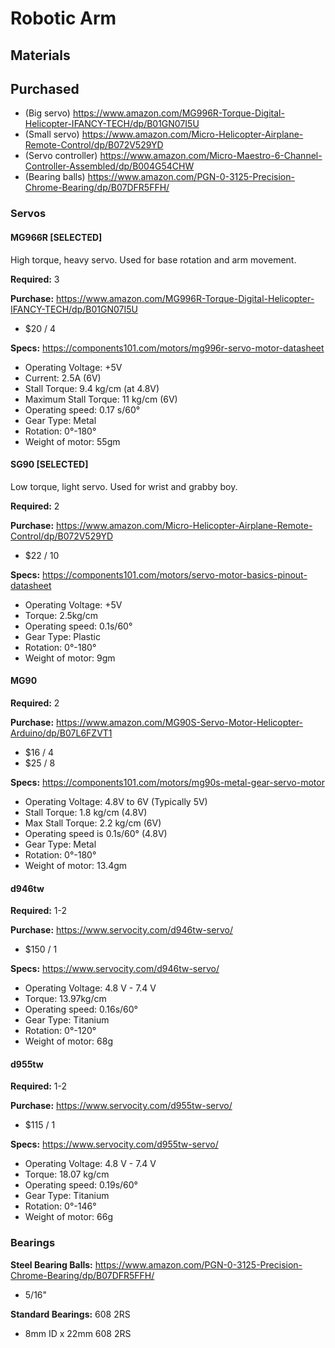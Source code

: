# Robotic Arm #

## Materials ##

## Purchased ##

- (Big servo) https://www.amazon.com/MG996R-Torque-Digital-Helicopter-IFANCY-TECH/dp/B01GN07I5U
- (Small servo) https://www.amazon.com/Micro-Helicopter-Airplane-Remote-Control/dp/B072V529YD
- (Servo controller) https://www.amazon.com/Micro-Maestro-6-Channel-Controller-Assembled/dp/B004G54CHW
- (Bearing balls) https://www.amazon.com/PGN-0-3125-Precision-Chrome-Bearing/dp/B07DFR5FFH/


### Servos ###

#### MG966R [SELECTED] ####

High torque, heavy servo. Used for base rotation and arm movement.

**Required:** 3

**Purchase:** https://www.amazon.com/MG996R-Torque-Digital-Helicopter-IFANCY-TECH/dp/B01GN07I5U

- $20 / 4

**Specs:** https://components101.com/motors/mg996r-servo-motor-datasheet

- Operating Voltage: +5V
- Current: 2.5A (6V)
- Stall Torque: 9.4 kg/cm (at 4.8V)
- Maximum Stall Torque: 11 kg/cm (6V)
- Operating speed: 0.17 s/60°
- Gear Type: Metal
- Rotation: 0°-180°
- Weight of motor: 55gm


#### SG90 [SELECTED] ####

Low torque, light servo. Used for wrist and grabby boy.

**Required:** 2

**Purchase:** https://www.amazon.com/Micro-Helicopter-Airplane-Remote-Control/dp/B072V529YD

- $22 / 10

**Specs:** https://components101.com/motors/servo-motor-basics-pinout-datasheet

- Operating Voltage: +5V
- Torque: 2.5kg/cm
- Operating speed: 0.1s/60°
- Gear Type: Plastic
- Rotation: 0°-180°
- Weight of motor: 9gm


#### MG90 ####

**Required:** 2

**Purchase:** https://www.amazon.com/MG90S-Servo-Motor-Helicopter-Arduino/dp/B07L6FZVT1

- $16 / 4
- $25 / 8

**Specs:** https://components101.com/motors/mg90s-metal-gear-servo-motor

- Operating Voltage: 4.8V to 6V (Typically 5V)
- Stall Torque: 1.8 kg/cm (4.8V)
- Max Stall Torque: 2.2 kg/cm (6V)
- Operating speed is 0.1s/60° (4.8V)
- Gear Type: Metal
- Rotation: 0°-180°
- Weight of motor: 13.4gm

#### d946tw ####

**Required:** 1-2

**Purchase:** https://www.servocity.com/d946tw-servo/

- $150 / 1

**Specs:** https://www.servocity.com/d946tw-servo/

- Operating Voltage: 4.8 V - 7.4 V
- Torque: 13.97kg/cm
- Operating speed: 0.16s/60°
- Gear Type: Titanium
- Rotation: 0°-120°
- Weight of motor: 68g

#### d955tw ####

**Required:** 1-2

**Purchase:** https://www.servocity.com/d955tw-servo/

- $115 / 1

**Specs:** https://www.servocity.com/d955tw-servo/

- Operating Voltage: 4.8 V - 7.4 V
- Torque: 18.07 kg/cm
- Operating speed: 0.19s/60°
- Gear Type: Titanium
- Rotation: 0°-146°
- Weight of motor: 66g



### Bearings ###

**Steel Bearing Balls:** https://www.amazon.com/PGN-0-3125-Precision-Chrome-Bearing/dp/B07DFR5FFH/

- 5/16"


**Standard Bearings:** 608 2RS
- 8mm ID x 22mm 608 2RS